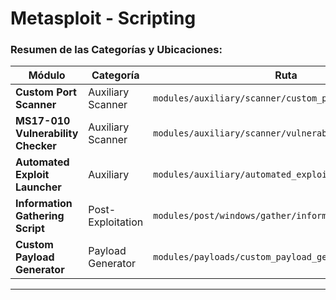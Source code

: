 # Metasploit - Scripting

### Resumen de las Categorías y Ubicaciones:

| **Módulo**                      | **Categoría**          | **Ruta**                                        |
|----------------------------------|------------------------|------------------------------------------------|
| **Custom Port Scanner**          | Auxiliary Scanner      | `modules/auxiliary/scanner/custom_port_scanner.rb` |
| **MS17-010 Vulnerability Checker** | Auxiliary Scanner      | `modules/auxiliary/scanner/vulnerability_checker.rb` |
| **Automated Exploit Launcher**   | Auxiliary              | `modules/auxiliary/automated_exploit_launcher.rb` |
| **Information Gathering Script** | Post-Exploitation      | `modules/post/windows/gather/information_gathering.rb` |
| **Custom Payload Generator**     | Payload Generator      | `modules/payloads/custom_payload_generator.rb` |

---
